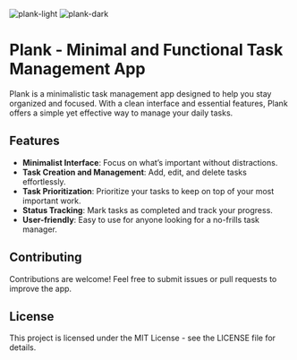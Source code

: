 ![plank-light](https://github.com/user-attachments/assets/7f0415c1-279b-46de-97fb-aac89fc44bc2)
![plank-dark](https://github.com/user-attachments/assets/46810837-a3cf-468b-846e-4c078d233dc3)

# Plank - Minimal and Functional Task Management App

Plank is a minimalistic task management app designed to help you stay organized and focused. With a clean interface and essential features, Plank offers a simple yet effective way to manage your daily tasks.

## Features

- **Minimalist Interface**: Focus on what’s important without distractions.
- **Task Creation and Management**: Add, edit, and delete tasks effortlessly.
- **Task Prioritization**: Prioritize your tasks to keep on top of your most important work.
- **Status Tracking**: Mark tasks as completed and track your progress.
- **User-friendly**: Easy to use for anyone looking for a no-frills task manager.

## Contributing

Contributions are welcome! Feel free to submit issues or pull requests to improve the app.

## License

This project is licensed under the MIT License - see the LICENSE file for details.
